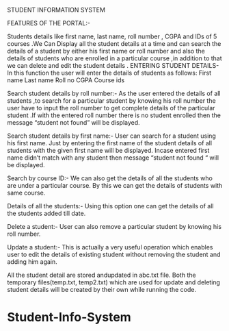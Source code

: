 STUDENT INFORMATION SYSTEM

FEATURES OF THE PORTAL:-

Students details like first name, last name, roll number , CGPA and  IDs of 5 courses .We Can Display all the student details at a time and can search the details of a student by either his first name or roll number and also the details of students who are enrolled in a particular course ,in addition to that we can delete and edit the student details .
ENTERING STUDENT DETAILS-
In this function the user will enter the details of students as follows:
First name
Last name
Roll no
CGPA
Course ids

Search student details by roll number:-
As the user entered the details of all students  ,to search for a particular student by knowing his roll number the user have to input the roll number to get complete details of the particular student .If with the entered roll number  there is no student enrolled then the message “student not found” will be displayed.

Search student details by first name:-
User can search for a student using his first name. Just by entering the first name of the student details of all students with the given first name will be displayed. Incase entered first name didn’t match with any student then message “student not found “ will be displayed.

Search by course ID:-
We can also get the details of all the students who are under a particular course. By this we can get the details of students with same course.

Details of all the students:-
Using this option one can get the details of all the students added till date.

Delete a student:-
User can also remove a particular student by knowing his roll number.

Update a student:-
This is actually a very useful operation which enables user to edit the details of existing student without removing the student and adding him again.

All the student detail are stored andupdated in abc.txt file.
Both the temporary files(temp.txt, temp2.txt) which are used for update and deleting student details will be created by their own while running the code.
# Student-Info-System
